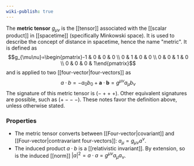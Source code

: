 ```yaml
---
wiki-publish: true
---
```

The **metric tensor** $g_{\mu\nu}$ is the [[tensor]] associated with the [[scalar product]] in [[spacetime]] (specifically Minkowski space). It is used to describe the concept of distance in spacetime, hence the name "metric". It is defined as
$$g_{\mu\nu}=\begin{pmatrix}-1 & 0 & 0 & 0 \\ 0 & 1 & 0 & 0 \\ 0 & 0 & 1 & 0 \\ 0 & 0 & 0 & 1\end{pmatrix}$$
and is applied to two [[four-vector|four-vectors]] as
$$a\cdot b=-a_{0}b_{0}+\mathbf{a}\cdot \mathbf{b}=g^{\mu\nu}a_{\mu}b_{\nu}$$
The signature of this metric tensor is $(-++\ +)$. Other equivalent signatures are possible, such as $(+--\ -)$. These notes favor the definition above, unless otherwise stated.
### Properties
- The metric tensor converts between [[Four-vector|covariant]] and [[Four-vector|contravariant four-vectors]]: $a_{\mu}=g_{\mu\nu}a^{\nu}$.
- The induced product $a\cdot b$ is a [[relativistic invariant]]. By extension, so is the induced [[norm]] $|a|^{2}=a\cdot a=g^{\mu\nu} a_{\mu}a_{\nu}$.
